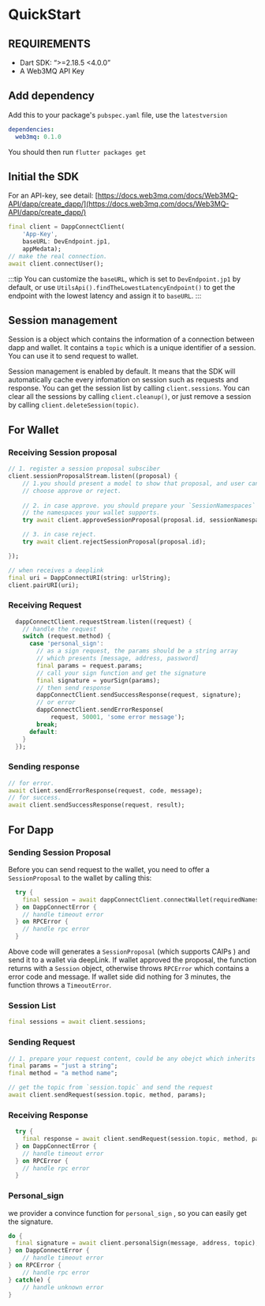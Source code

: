 # QuickStart  

## REQUIREMENTS

- Dart SDK:  “>=2.18.5 <4.0.0”
- A Web3MQ API Key

## Add dependency

Add this to your package's `pubspec.yaml` file, use the `latestversion`

```yaml
dependencies:
  web3mq: 0.1.0
```

You should then run `flutter packages get`

## Initial the SDK

For an API-key, see detail:  [https://docs.web3mq.com/docs/Web3MQ-API/dapp/create_dapp/](https://docs.web3mq.com/docs/Web3MQ-API/dapp/create_dapp/)  

```dart
final client = DappConnectClient(
    'App-Key',
    baseURL: DevEndpoint.jp1,
    appMedata);
// make the real connection.
await client.connectUser();
```

:::tip
 You can customize the `baseURL`, which is set to `DevEndpoint.jp1` by default, or use `UtilsApi().findTheLowestLatencyEndpoint()` to get the endpoint with the lowest latency and assign it to `baseURL`.
:::

## Session management

Session is a object which contains the information of a connection between dapp and wallet. It contains a `topic` which is a unique identifier of a session. You can use it to send request to wallet.

Session management is enabled by default. It means that the SDK will automatically cache every infomation on session such as requests and response. You can get the session list by calling `client.sessions`. You can clear all the sessions by calling `client.cleanup()`, or just remove a session by calling `client.deleteSession(topic)`.

## For Wallet

### Receiving Session proposal

```dart
// 1. register a session proposal subsciber  
client.sessionProposalStream.listen((proposal) {
    // 1.you should present a model to show that proposal, and user can 
    // choose approve or reject.
  
    // 2. in case approve. you should prepare your `SessionNamespaces` which is 
    // the namespaces your wallet supports.
    try await client.approveSessionProposal(proposal.id, sessionNamespaces);

    // 3. in case reject.
    try await client.rejectSessionProposal(proposal.id);

});

// when receives a deeplink 
final uri = DappConnectURI(string: urlString);
client.pairURI(uri);
```

### Receiving Request

```dart
  dappConnectClient.requestStream.listen((request) {
    // handle the request
    switch (request.method) {
      case 'personal_sign':
        // as a sign request, the params should be a string array
        // which presents [message, address, password]
        final params = request.params;
        // call your sign function and get the signature
        final signature = yourSign(params);
        // then send response
        dappConnectClient.sendSuccessResponse(request, signature);
        // or error
        dappConnectClient.sendErrorResponse(
            request, 50001, 'some error message');
        break;
      default:
    }
  });
```

### Sending response

```dart
// for error.
await client.sendErrorResponse(request, code, message);
// for success.
await client.sendSuccessResponse(request, result);
```

## For Dapp

### Sending Session Proposal

Before you can send request to the wallet, you need to offer a `SessionProposal` to the wallet by calling this:

```dart
  try {
    final session = await dappConnectClient.connectWallet(requiredNamespaces);
  } on DappConnectError {
    // handle timeout error 
  } on RPCError {
    // handle rpc error
  }
```

Above code will generates a `SessionProposal` (which supports CAIPs ) and send it to a wallet via deepLink. If wallet approved the proposal, the function returns with a `Session` object, otherwise throws  `RPCError` which contains a error code and message. If wallet side did nothing for 3 minutes, the function throws a `TimeoutError`.

### Session List

```dart
final sessions = await client.sessions;
```

### Sending Request

```dart
// 1. prepare your request content, could be any obejct which inherits `Codable`
final params = "just a string";
final method = "a method name";

// get the topic from `session.topic` and send the request
await client.sendRequest(session.topic, method, params);
```

### Receiving Response

```dart
  try {
    final response = await client.sendRequest(session.topic, method, params);
  } on DappConnectError {
    // handle timeout error 
  } on RPCError {
    // handle rpc error
  }
```

### Personal_sign

we provider a convince function for `personal_sign` , so you can easily get the signature.

```dart
do {
  final signature = await client.personalSign(message, address, topic);
} on DappConnectError {
    // handle timeout error 
} on RPCError {
    // handle rpc error
} catch(e) {
    // handle unknown error
}
```
